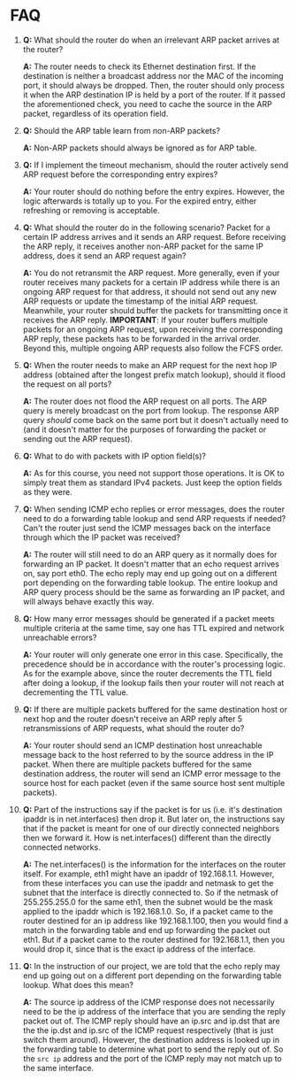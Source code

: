 # FAQ

1.  **Q:** What should the router do when an irrelevant ARP packet arrives at the router?

    **A:** The router needs to check its Ethernet destination first. If the destination is neither a broadcast address nor the MAC of the incoming port, it should always be dropped. Then, the router should only process it when the ARP destination IP is held by a port of the router. If it passed the aforementioned check, you need to cache the source in the ARP packet, regardless of its operation field.
2.  **Q:** Should the ARP table learn from non-ARP packets?

    **A:** Non-ARP packets should always be ignored as for ARP table.
3.  **Q:** If I implement the timeout mechanism, should the router actively send ARP request before the corresponding entry expires?

    **A:** Your router should do nothing before the entry expires. However, the logic afterwards is totally up to you. For the expired entry, either refreshing or removing is acceptable.
4.  **Q:** What should the router do in the following scenario? Packet for a certain IP address arrives and it sends an ARP request. Before receiving the ARP reply, it receives another non-ARP packet for the same IP address, does it send an ARP request again?

    **A:** You do not retransmit the ARP request. More generally, even if your router receives many packets for a certain IP address while there is an ongoing ARP request for that address, it should not send out any new ARP requests or update the timestamp of the initial ARP request. Meanwhile, your router should buffer the packets for transmitting once it receives the ARP reply. **IMPORTANT**: If your router buffers multiple packets for an ongoing ARP request, upon receiving the corresponding ARP reply, these packets has to be forwarded in the arrival order. Beyond this, multiple ongoing ARP requests also follow the FCFS order.
5.  **Q:** When the router needs to make an ARP request for the next hop IP address (obtained after the longest prefix match lookup), should it flood the request on all ports?

    **A:** The router does not flood the ARP request on all ports. The ARP query is merely broadcast on the port from lookup. The response ARP query _should_ come back on the same port but it doesn't actually need to (and it doesn't matter for the purposes of forwarding the packet or sending out the ARP request).
6.  **Q:** What to do with packets with IP option field(s)?

    **A:** As for this course, you need not support those operations. It is OK to simply treat them as standard IPv4 packets. Just keep the option fields as they were.
7.  **Q:** When sending ICMP echo replies or error messages, does the router need to do a forwarding table lookup and send ARP requests if needed? Can't the router just send the ICMP messages back on the interface through which the IP packet was received?

    **A:** The router will still need to do an ARP query as it normally does for forwarding an IP packet. It doesn't matter that an echo request arrives on, say port eth0. The echo reply may end up going out on a different port depending on the forwarding table lookup. The entire lookup and ARP query process should be the same as forwarding an IP packet, and will always behave exactly this way.
8.  **Q:** How many error messages should be generated if a packet meets multiple criteria at the same time, say one has TTL expired and network unreachable errors?

    **A:** Your router will only generate one error in this case. Specifically, the precedence should be in accordance with the router's processing logic. As for the example above, since the router decrements the TTL field after doing a lookup, if the lookup fails then your router will not reach at decrementing the TTL value.
9.  **Q:** If there are multiple packets buffered for the same destination host or next hop and the router doesn't receive an ARP reply after 5 retransmissions of ARP requests, what should the router do?

    **A:** Your router should send an ICMP destination host unreachable message back to the host referred to by the source address in the IP packet. When there are multiple packets buffered for the same destination address, the router will send an ICMP error message to the source host for each packet (even if the same source host sent multiple packets).
10. **Q:** Part of the instructions say if the packet is for us (i.e. it's destination ipaddr is in net.interfaces) then drop it. But later on, the instructions say that if the packet is meant for one of our directly connected neighbors then we forward it. How is net.interfaces() different than the directly connected networks.

    **A:** The net.interfaces() is the information for the interfaces on the router itself. For example, eth1 might have an ipaddr of 192.168.1.1. However, from these interfaces you can use the ipaddr and netmask to get the subnet that the interface is directly connected to. So if the netmask of 255.255.255.0 for the same eth1, then the subnet would be the mask applied to the ipaddr which is 192.168.1.0. So, if a packet came to the router destined for an ip address like 192.168.1.100, then you would find a match in the forwarding table and end up forwarding the packet out eth1. But if a packet came to the router destined for 192.168.1.1, then you would drop it, since that is the exact ip address of the interface.
11. **Q:** In the instruction of our project, we are told that the echo reply may end up going out on a different port depending on the forwarding table lookup. What does this mean?

    **A:** The source ip address of the ICMP response does not necessarily need to be the ip address of the interface that you are sending the reply packet out of. The ICMP reply should have an ip.src and ip.dst that are the the ip.dst and ip.src of the ICMP request respectively (that is just switch them around). However, the destination address is looked up in the forwarding table to determine what port to send the reply out of. So the `src ip` address and the port of the ICMP reply may not match up to the same interface.
